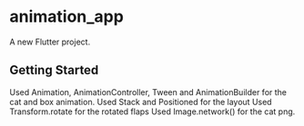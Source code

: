 # animation_app

A new Flutter project.

## Getting Started

Used Animation, AnimationController, Tween and AnimationBuilder for the cat and box animation.
Used Stack and Positioned for the layout
Used Transform.rotate for the rotated flaps
Used Image.network() for the cat png.
